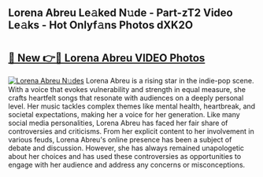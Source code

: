 ## Lorena Abreu Le𝚊ked N𝚞de - Part-zT2 Video Le𝚊ks - Hot Onlyf𝚊ns Photos dXK2O

# <h2><a href="http://ab97861.deff.icu/?id=Lorena+Abreu">🔗 New 👉🔴 Lorena Abreu VIDEO Photos</a></h2>

[![Lorena Abreu N𝚞des](https://i.imgur.com/rIISA9y.gif)](http://ab97861.deff.icu/?id=Lorena+Abreu)
Lorena Abreu is a rising star in the indie-pop scene. With a voice that evokes vulnerability and strength in equal measure, she crafts heartfelt songs that resonate with audiences on a deeply personal level. Her music tackles complex themes like mental health, heartbreak, and societal expectations, making her a voice for her generation. Like many social media personalities, Lorena Abreu has faced her fair share of controversies and criticisms. From her explicit content to her involvement in various feuds, Lorena Abreu's online presence has been a subject of debate and discussion. However, she has always remained unapologetic about her choices and has used these controversies as opportunities to engage with her audience and address any concerns or misconceptions.
